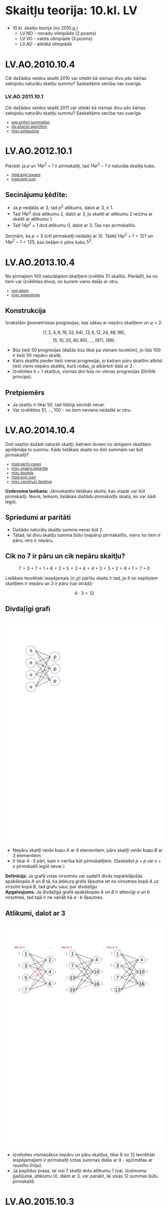 # &nbsp;

<h1 style="font-size:28pt">Skaitļu teorija: 10.kl. LV</h1>

* 10.kl. skaitļu teorija (no 2010.g.)
    - LV.NO - novadu olimpiāde (2.posms)
    - LV.VO - valsts olimpiāde (3.posms)
    - <blue>LV.AO - atklātā olimpiāde</blue>


# <lo-sample/> LV.AO.2010.10.4

Cik dažādos veidos skaitli $2010$ var izteikt kā vismaz divu pēc kārtas
sekojošu naturālu skaitļu summu? Saskaitāmo secība nav svarīga. 

### LV.AO.2011.10.1

Cik dažādos veidos skaitli $2011$ var izteikt kā vismaz divu pēc kārtas
sekojošu naturālu skaitļu summu? Saskaitāmo secība nav svarīga. 

<small>

* [seq.arithm.summation](#)
* [div.pfactor.algorithm](#)
* [misc.exhaustive](#)

</small>





# <lo-sample/> LV.AO.2012.10.1

Pierādi: ja $p$ un $14p^2+1$ ir pirmskaitļi, tad $14p^2-1$ ir naturāla
skaitļa kubs.

<small>

* [mod.expr.square](#)
* [mod.expr.sum](#)

</small>


## Secinājumu ķēdīte:

* Ja $p$ nedalās ar $3$, tad $p^2$ atlikums, dalot ar $3$, ir $1$. 
* Tad $14p^2$ dod atlikumu $2$, dalot ar $3$, jo skaitli ar atlikumu $2$ 
reizina ar skaitli ar atlikumu $1$.
* Tad $14p^2+1$ dod atlikumu $0$, dalot ar $3$. Tas nav pirmskaitlis. 

Secinām, ka $p=3$ (citi pirmskaitļi nedalās ar $3$). Tādēļ 
$14p^2 +1 = 127$ un $14p^2 - 1 = 125$, kas tiešām ir pilns kubs $5^3$.





# <lo-sample/> LV.AO.2013.10.4

No pirmajiem $100$ naturālajiem skaitļiem izvēlēts $51$ skaitlis.
Pierādīt, ka no tiem var izvēlēties divus, no kuriem viens dalās ar
otru.

<small>

* [seq.geom](#)
* [misc.pigeonhole](#)

</small>


## Konstrukcija

Izrakstām ģeometriskas progresijas, kas sākas ar nepāru skaitļiem un $q=2$: 

$$(1,2,4,8,16,32,64),\;(3,6,12,24,48,96),$$
$$(5,10,20,40,80),\ldots,(97),\;(99).$$

* Būs tieši $50$ progresijas (dažās būs tikai pa vienam loceklim), jo līdz $100$ ir tieši $50$ nepāru skaitļi.
* Katrs skaitlis pieder tieši vienai progresijai, jo katram pāru skaitlim atbilst tieši viens nepāru 
skaitlis, kurš rodas, ja atkārtoti dala ar $2$. 
* Izvēloties $k+1$ skaitļus, vismaz divi būs no vienas progresijas (Dirihlē princips).


## Pretpiemērs

* Ja skaitļu ir tikai $50$, tad līdzīgi secināt nevar. 
* Var izvēlēties $51,\ldots,100$ - no tiem neviens nedalās ar otru.





# <lo-sample/> LV.AO.2014.10.4

Doti septiņi dažādi naturāli skaitļi; katriem diviem no dotajiem skaitļiem aprēķināja to
summu. Kāds lielākais skaits no šīm summām var būt pirmskaitļi?

<small>

* [mod.parity.cases](#)
* [misc.graphs.bipartite](#)
* [misc.bounds](#)
* [mod.expr.sum](#)
* [misc.construct.iterative](#) 

</small>

**Uzdevuma lasīšana:** Jānoskaidro lielākais *skaits*, kas vispār var būt 
pirmskaitļi. Nevis, teiksim, lielākais *dažādu pirmskaitļu* skaits, ko 
var šādi iegūt.


## Spriedumi ar paritāti

* Dažādu naturālu skaitļu summa nevar būt $2$.
* Tātad, lai divu skaitļu summa būtu (nepāru) pirmskaitlis, 
viens no tiem ir pāru, otrs ir nepāru. 


## Cik no 7 ir pāru un cik nepāru skaitļu?

$$7=0+7=1+6=2+5=3+4=4+3=5+2=6+1=7+0$$

Lielākais teorētiski iespējamais $(n,p)$ pārīšu skaits ir tad, 
ja $4$ no septiņiem skaitļiem ir nepāru un $3$ ir pāru (vai otrādi): 

$$4\cdot{}3=12$$


## Divdaļīgi grafi

<hgroup>

![bipartite](LV.AO.2014.10.4-01.svg)

* Nepāru skaitļi veido kopu $A$ ar $4$ elementiem, 
pāru skaitļi veido kopu $B$ ar $3$ elementiem. 
* Ir tikai $4\cdot{}3$ pāri, kam ir cerība būt pirmskaitļiem. 
(Saskaitot $p+p$ vai $n+n$ pirmskaitli iegūt nevar.)

</hgroup>

<hgroup>

**Definīcija:** Ja grafā visas virsotnes var sadalīt divās nepārklājošās apakškopās $A$ un $B$ tā, 
ka jebkura grafa šķautne iet no virsotnes kopā $A$ uz virsotni kopā $B$, tad grafu sauc 
par *divdaļīgu*.  
**Apgalvojums:** Ja divdaļīgā grafā apakškopās $A$ un $B$ ir attiecīgi $a$ un $b$ virsotnes, 
tad tajā ir ne vairāk kā $a\cdot{}b$ šķautnes.

</hgroup>


## Atlikumi, dalot ar 3


![bipartite](LV.AO.2014.10.4-02.svg)

* Izvēloties vismazākos nepāru un pāru skaitļus, tikai $9$ no $12$ teorētiski iespējamajiem 
ir pirmskaitļi (citas summas dalās ar $9$ - apzīmētas ar raustītu līniju). 
* Ja papildus prasa, lai visi $7$ skaitļi dotu atlikumu $1$ (vai, izņēmuma gadījumā, atlikumu $0$), 
dalot ar $3$, var panākt, lai visas $12$ summas būtu pirmskaitļi.


# <lo-sample/> LV.AO.2015.10.3

Atrast visus naturālos skaitļus, kas ir vienādi ar savu ciparu reizinājumu.
(Par viencipara skaitļa ciparu reizinājumu sauc tā vienīgo ciparu.)

<small>

* [misc.experiment](#) 
* [alg.ineq.transitive](#)

</small>


## Nevienādību izmantošana

* Pārbaudot dažādus skaitļus var novērot, ka ciparu reizinājums allaž mazāks par pašu skaitli.
* Pamatojam to 2-ciparu un 3-ciparu skaitļiem $\overline{ab}$ un $\overline{abc}$

$$a\cdot{}b < 10a \leq 10^1\cdot{}a + b = \overline{ab},$$
$$a\cdot{}b\cdot{}c < 10^2\cdot{}a < 100a + 10b + c = \overline{abc}.$$

Skaitļa pirmo decimālciparu reizinot ar $k$ turpmākajiem cipariem, iegūsim 
mazāku rezultātu nekā reizinot ar $10^k$, jo katrs cipars ir mazāks par $10$. 





# <lo-sample/> LV.AO.2016.10.2

Vai var atrast tādus veselus skaitļus $x$, $y$ un $z$, ka
$x^3 − 2016xyz = 120$?

<small>

* [div.pfactor.algorithm](#)
* [notation.divrules.3or9.remainder](#)
* [mod.expr.poly](#)
* [mod.equation.contradict](#) - pretrunas modulis: atlikumi pēc 9

</small>





# <lo-sample/> LV.AO.2016.10.3

Aritmētiskās progresijas četri pēc kārtas ņemti locekļi ir veseli
skaitļi $A$, $B$, $C$ un $D$. Pierādīt, ka
$A^2+2B^2+3C^2+4D^2$
var izteikt kā divu
veselu skaitļu kvadrātu summu!

<small>

* [seq.arithm.expr](#)
* [alg.expand.binom.squares](#)
* [alg.completesquare](#)

</small>





# <lo-sample/> LV.AO.2017.10.5

Pierādīt, ja no trim naturāliem skaitļiem $n$; $n+11$ un $n+22$ divi ir
pirmskaitļi, tad trešais skaitlis dalās ar $6$.

<small>

* [div.pfactor.prop.divisibility](#)
* [seq.arithm.mod.all](#)
* [misc.exhaustive](#) (gadījumus $n=2,3$ aplūko atsevišķi)

</small>





# <lo-sample/> LV.AO.2018.10.4

Pierādīt, ja $x$ - naturāls skaitlis, tad
$x^8 - x^2$ dalās ar $252$.

<small>

* [notation.divrules.3or9.divides](#)
* [div.pfactor.prop.divisibility](#)
* [mod.expr.poly](#)

</small>


## Pārbaudām dalāmību ar 252 reizinātājiem

> **Apgalvojums:** Lai naturāls skaitlis $N$ dalītos ar $252=2^2\cdot{}3^2\cdot{}7^1$
> ir nepieciešami un pietiekami, lai $N$ dalītos ar pirmreizinātāju 
> augstākajām pakāpēm: $2^2 = 4$, $3^2 = 9$ un $7^1 = 7$. 

* $x^8 - x^2$ dalās ar $4$:
    - Ja $x$ ir pāru skaitlis, tad $x^2$ dalās ar $4$. 
    - Ja $x$ ir nepāru skaitlis, tad $(x^4-x)(x^4+x)$ ir divu pāru skaitļu reizinājums. Tātad arī dalās ar $4$.
* $x^8 - x^2$ dalās ar $9$:  
    - Ja $x$ dalās ar $3$, tad $x^2$ dalās ar $9$.
    - Ja $x = 3k+1$, tad $x^3 - 1 = (3k+1)^3 - 1$ dalās ar $9$ (pārbauda, atverot iekavas)
    - Ja $x = 3k-1$, tad $x^3 + 1 = (3k-1)^3 + 1$ dalās ar $9$ (pārbauda, atverot iekavas)


## Dalāmība ar 7

Pamatosim, ka $x^8 - x^2 = x^2(x^6-1)$ dalās arī ar $7$.

* Ja $x$ dalās ar $7$, tad $x^2$ dalās ar $7$. 
* Ja $x$ nedalās ar $7$, varam izmantot Mazo Fermā teorēmu pie $p=7$. 

> **Mazā Fermā teorēma:** Ja $p$ ir pirmskaitlis un $a$ nedalās ar $p$, tad
> $a^{p-1}$ dod atlikumu $1$, dalot ar $p$. 

Citiem vārdiem, $a^{p-1}-1$ dalās ar $p$.  
Ievietojot $p-7$, iegūstam, ka 
$a^6 - 1$ dalās ar $7$, ja vien $a$ nedalās ar $7$.


## Empīriska teorēmas pārbaude, ja p=7

Mazo Fermā teorēmu atcerēties ir derīgi, bet var pamatot citādi.

Pārbaudīsim, ka $x^6$ dod atlikumu $1$, dalot ar $7$ 
visiem $x=1,2,3,4,5,6$. (Lielākām $x$ vērtībām $x$ var aizstāt
ar tā atlikumu, polinoma $x^6$ vērtības atlikums no tā nemainīsies). 

<table>
<tr><th>$x$</th><td>1</td><td>2</td><td>3</td><td>4</td><td>5</td><td>6</td></tr>
<tr><th>$x^3$</th><td>1</td><td>8</td><td>27</td><td>64</td><td>125</td><td>216</td></tr>
<tr><th>Atlikums $x^3\;\mbox{mod}\;7$</th><td>1</td><td>1</td><td>6</td><td>1</td><td>6</td><td>6</td></tr>
<tr><th>$(x^3\;\mbox{mod}\;7)^2$</th><td>1</td><td>1</td><td>36</td><td>1</td><td>36</td><td>36</td></tr>
<tr><th>Atlikums $x^6\;\mbox{mod}\;7$</th><td>1</td><td>1</td><td>1</td><td>1</td><td>1</td><td>1</td></tr>
</table>


## Polinoma vērtību atlikumi 

> **Apgalvojums:** Ja $P(x)$ ir polinoms ar veseliem koeficientiem, 
> ja $x_1, x_2, m$ ir naturāli skaitļi, pie tam $x_1$ un $x_2$ dod vienādus 
> atlikumus, dalot ar $m$ , tad 
> arī polinomu vērtības $P(x_1)$ un $P(x_2)$ dod vienādus atlikumus, dalot ar $m$. 

> **Definīcija:** Apgalvojumu, ka $x_1$ un $x_2$ dod vienādus atlikumus, dalot ar $m$ pieraksta šādi:
> $x_1 \equiv x_2\;(\mbox{mod}\,m)$. To lasa: $x_1$ un $x_2$ ir *kongruenti* pēc moduļa $m$. 

Šajos apzīmējumos katram polinomam $P(x)$ var secināt:

$$ x_1 \equiv x_2\;(\mbox{mod}\,m)\;\;\Rightarrow\;\;P(x_1) \equiv P(x_2)\;(\mbox{mod}\,m)$$



# <lo-sample/> LV.AO.2019.10.1

Pierādīt, ka visām naturālām $n$ vērtībām ir spēkā vienādība
$$6 + 24 + 60 + \cdots + n(n + 1)(n + 2) =
\frac{n(n+1)(n+2)(n+3)}{4}.$$

<small>

* [misc.induction](#)


</small>


# <lo-sample/> LV.AO.2019.10.4

Kādām naturālām $n$ vērtībām izteiksme 
$n^2 + n + 19$ ir kāda naturāla skaitļa kvadrāts?

<small>

* [alg.expand.binom.squares](#)

</small>



